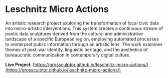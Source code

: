 # Leschnitz Micro Actions

An artistic research project exploring the transformation of local civic data into micro-artistic interventions. This system creates a continuous stream of poetic data sculptures derived from the cultural and administrative landscape of a specific European region, employing automated processes to reinterpret public information through an artistic lens. The work examines themes of post-war identity, linguistic heritage, and the aesthetics of bureaucratic communication in contemporary digital culture.

**Live Project**: [https://grossculptor.github.io/leschnitz-micro-actions/](https://grossculptor.github.io/leschnitz-micro-actions/)